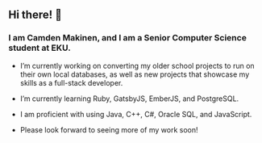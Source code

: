 ## Hi there! 👋


### I am Camden Makinen, and I am a Senior Computer Science student at EKU.



- I’m currently working on converting my older school projects to run on their own local databases, as well as new projects that showcase my skills as a full-stack developer.
- I’m currently learning Ruby, GatsbyJS, EmberJS, and PostgreSQL.
- I am proficient with using Java, C++, C#, Oracle SQL, and JavaScript.

  
- Please look forward to seeing more of my work soon!

